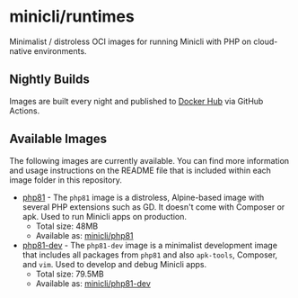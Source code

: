 # minicli/runtimes

Minimalist / distroless OCI images for running Minicli with PHP on cloud-native environments. 

## Nightly Builds
Images are built every night and published to [Docker Hub](https://hub.docker.com/u/minicli) via GitHub Actions.

## Available Images
The following images are currently available. You can find more information and usage instructions on the README file that is included within each image folder in this repository.

- [php81](/php81) - The `php81` image is a distroless, Alpine-based image with several PHP extensions such as GD. It doesn't come with Composer or apk. Used to run Minicli apps on production.
  - Total size: 48MB
  - Available as: [minicli/php81](https://hub.docker.com/repository/docker/minicli/php81)
- [php81-dev](/php81-dev) - The `php81-dev` image is a minimalist development image that includes all packages from `php81` and also `apk-tools`, Composer, and `vim`. Used to develop and debug Minicli apps.
  - Total size: 79.5MB
  - Available as: [minicli/php81-dev](https://hub.docker.com/repository/docker/minicli/php81-dev)